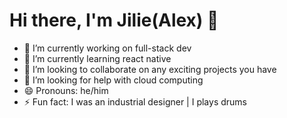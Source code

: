# Hi there, I'm Jilie(Alex) 👋

- 🔭 I’m currently working on full-stack dev
- 🌱 I’m currently learning react native
- 👯 I’m looking to collaborate on any exciting projects you have
- 🤔 I’m looking for help with cloud computing
- 😄 Pronouns: he/him
- ⚡ Fun fact: I was an industrial designer | I plays drums

